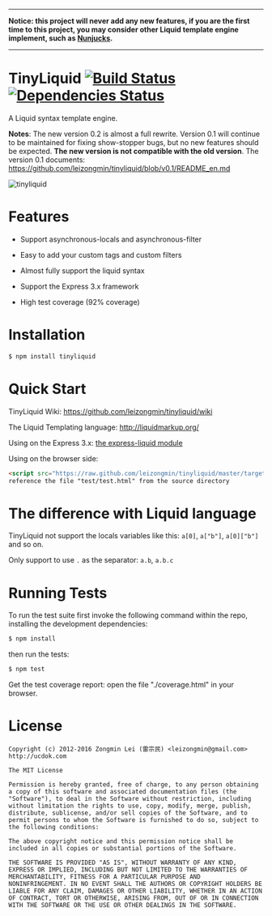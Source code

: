 ------

**Notice: this project will never add any new features, if you are the first time to this project,
you may consider other Liquid template engine implement, such as [Nunjucks](https://mozilla.github.io/nunjucks/).**

------

TinyLiquid [![Build Status](https://secure.travis-ci.org/leizongmin/tinyliquid.png?branch=master)](http://travis-ci.org/leizongmin/tinyliquid) [![Dependencies Status](https://david-dm.org/leizongmin/tinyliquid.png)](http://david-dm.org/leizongmin/tinyliquid)
==============

A Liquid syntax template engine.

__Notes__: The new version 0.2 is almost a full rewrite. Version 0.1 will continue to be maintained for fixing show-stopper bugs, but no new features should be expected.
**The new version is not compatible with the old version**. The version 0.1 documents: https://github.com/leizongmin/tinyliquid/blob/v0.1/README_en.md

![tinyliquid](https://nodei.co/npm/tinyliquid.png?downloads=true&stars=true)

Features
========

* Support asynchronous-locals and asynchronous-filter

* Easy to add your custom tags and custom filters

* Almost fully support the liquid syntax

* Support the Express 3.x framework

* High test coverage (92% coverage)


Installation
============

```bash
$ npm install tinyliquid
```


Quick Start
===========

TinyLiquid Wiki: https://github.com/leizongmin/tinyliquid/wiki

The Liquid Templating language: http://liquidmarkup.org/

Using on the Express 3.x: [the express-liquid module](https://github.com/leizongmin/express-liquid)

Using on the browser side: 

```HTML
<script src="https://raw.github.com/leizongmin/tinyliquid/master/target/tinyliquid.js"></script>
reference the file "test/test.html" from the source directory
```


The difference with Liquid language
==============

TinyLiquid not support the locals variables like this: `a[0]`, `a["b"]`, `a[0]["b"]` and so on.

Only support to use `.` as the separator: `a.b`, `a.b.c`


Running Tests
=============

To run the test suite first invoke the following command within the repo, installing the development dependencies:

```bash
$ npm install
```

then run the tests:

```bash
$ npm test
```

Get the test coverage report: open the file "./coverage.html" in your browser.


License
=======

```
Copyright (c) 2012-2016 Zongmin Lei (雷宗民) <leizongmin@gmail.com>
http://ucdok.com

The MIT License

Permission is hereby granted, free of charge, to any person obtaining
a copy of this software and associated documentation files (the
"Software"), to deal in the Software without restriction, including
without limitation the rights to use, copy, modify, merge, publish,
distribute, sublicense, and/or sell copies of the Software, and to
permit persons to whom the Software is furnished to do so, subject to
the following conditions:

The above copyright notice and this permission notice shall be
included in all copies or substantial portions of the Software.

THE SOFTWARE IS PROVIDED "AS IS", WITHOUT WARRANTY OF ANY KIND,
EXPRESS OR IMPLIED, INCLUDING BUT NOT LIMITED TO THE WARRANTIES OF
MERCHANTABILITY, FITNESS FOR A PARTICULAR PURPOSE AND
NONINFRINGEMENT. IN NO EVENT SHALL THE AUTHORS OR COPYRIGHT HOLDERS BE
LIABLE FOR ANY CLAIM, DAMAGES OR OTHER LIABILITY, WHETHER IN AN ACTION
OF CONTRACT, TORT OR OTHERWISE, ARISING FROM, OUT OF OR IN CONNECTION
WITH THE SOFTWARE OR THE USE OR OTHER DEALINGS IN THE SOFTWARE.
```
